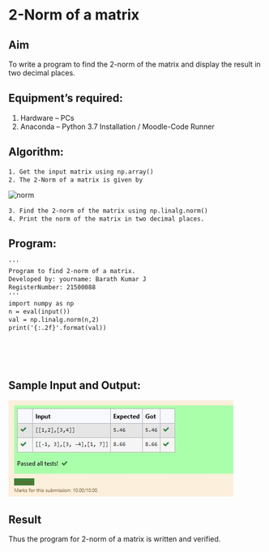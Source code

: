 # 2-Norm of a matrix
## Aim
To write a program to find the 2-norm of the matrix and display the result in two decimal places.
## Equipment’s required:
1.	Hardware – PCs
2.	Anaconda – Python 3.7 Installation / Moodle-Code Runner
## Algorithm:
	1. Get the input matrix using np.array()
	2. The 2-Norm of a matrix is given by 
![norm](./normeqn1.jpg)
    
    3. Find the 2-norm of the matrix using np.linalg.norm()
	4. Print the norm of the matrix in two decimal places.
## Program:
```
'''
Program to find 2-norm of a matrix.
Developed by: yourname: Barath Kumar J
RegisterNumber: 21500088
'''
import numpy as np
n = eval(input())
val = np.linalg.norm(n,2)
print('{:.2f}'.format(val))





```
## Sample Input and Output:
![norm1](./Capture.JPG)

## Result
Thus the program for 2-norm of a matrix is written and verified.
